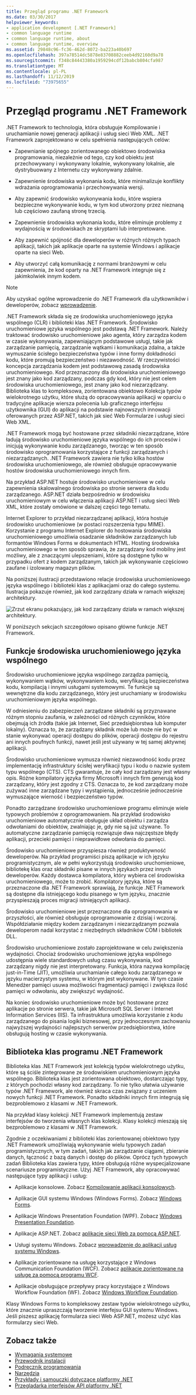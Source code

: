 ```yaml
---
title: Przegląd programu .NET Framework
ms.date: 03/30/2017
helpviewer_keywords:
- application development [.NET Framework]
- common language runtime
- common language runtime, about
- common language runtime, overview
ms.assetid: 29848c96-fc36-462d-8072-ba223a40b697
ms.openlocfilehash: 397a78514dc5878e83708882ceeb4d92160d9a78
ms.sourcegitcommit: f348c84443380a1959294cdf12babcb804cfa987
ms.translationtype: MT
ms.contentlocale: pl-PL
ms.lasthandoff: 11/12/2019
ms.locfileid: "73975655"
---
```

# <a name="overview-of-the-net-framework"></a>Przegląd programu .NET Framework

.NET Framework to technologia, która obsługuje Kompilowanie i uruchamianie nowej generacji aplikacji i usług sieci Web XML. .NET Framework zaprojektowano w celu spełnienia następujących celów:

- Zapewnianie spójnego zorientowanego obiektowo środowiska programowania, niezależnie od tego, czy kod obiektu jest przechowywany i wykonywany lokalnie, wykonywany lokalnie, ale dystrybuowany z Internetu czy wykonywany zdalnie.

- Zapewnienie środowiska wykonania kodu, które minimalizuje konflikty wdrażania oprogramowania i przechowywania wersji.

- Aby zapewnić środowisko wykonywania kodu, które wspiera bezpieczne wykonywanie kodu, w tym kod utworzony przez nieznaną lub częściowo zaufaną stronę trzecią.

- Zapewnienie środowiska wykonania kodu, które eliminuje problemy z wydajnością w środowiskach ze skryptami lub interpretowane.

- Aby zapewnić spójność dla deweloperów w różnych różnych typach aplikacji, takich jak aplikacje oparte na systemie Windows i aplikacje oparte na sieci Web.

- Aby utworzyć całą komunikację z normami branżowymi w celu zapewnienia, że kod oparty na .NET Framework integruje się z jakimkolwiek innym kodem.

> [!NOTE]
> Aby uzyskać ogólne wprowadzenie do .NET Framework dla użytkowników i deweloperów, zobacz [wprowadzenie](index.md).

.NET Framework składa się ze środowiska uruchomieniowego języka wspólnego (CLR) i biblioteki klas .NET Framework. Środowisko uruchomieniowe języka wspólnego jest podstawą .NET Framework. Należy traktować środowisko uruchomieniowe jako agenta, który zarządza kodem w czasie wykonywania, zapewniającym podstawowe usługi, takie jak zarządzanie pamięcią, zarządzanie wątkami i komunikacja zdalna, a także wymuszanie ścisłego bezpieczeństwa typów i inne formy dokładności kodu, które promują bezpieczeństwo i niezawodność. W rzeczywistości koncepcja zarządzania kodem jest podstawową zasadą środowiska uruchomieniowego. Kod przeznaczony dla środowiska uruchomieniowego jest znany jako kod zarządzany, podczas gdy kod, który nie jest celem środowiska uruchomieniowego, jest znany jako kod niezarządzany. Biblioteka klas to kompleksowa, zorientowana obiektowo Kolekcja typów wielokrotnego użytku, które służą do opracowywania aplikacji w oparciu o tradycyjne aplikacje wiersza polecenia lub graficznego interfejsu użytkownika (GUI) do aplikacji na podstawie najnowszych innowacji oferowanych przez ASP.NET, takich jak sieć Web Formularze i usługi sieci Web XML.

.NET Framework mogą być hostowane przez składniki niezarządzane, które ładują środowisko uruchomieniowe języka wspólnego do ich procesów i inicjują wykonywanie kodu zarządzanego, tworząc w ten sposób środowisko oprogramowania korzystające z funkcji zarządzanych i niezarządzanych. .NET Framework zawiera nie tylko kilka hostów środowiska uruchomieniowego, ale również obsługuje opracowywanie hostów środowiska uruchomieniowego innych firm.

Na przykład ASP.NET hostuje środowisko uruchomieniowe w celu zapewnienia skalowalnego środowiska po stronie serwera dla kodu zarządzanego. ASP.NET działa bezpośrednio w środowisku uruchomieniowym w celu włączenia aplikacji ASP.NET i usług sieci Web XML, które zostały omówione w dalszej części tego tematu.

Internet Explorer to przykład niezarządzanej aplikacji, która hostuje środowisko uruchomieniowe (w postaci rozszerzenia typu MIME). Korzystanie z programu Internet Explorer do hostowania środowiska uruchomieniowego umożliwia osadzanie składników zarządzanych lub formantów Windows Forms w dokumentach HTML. Hosting środowiska uruchomieniowego w ten sposób sprawia, że zarządzany kod mobilny jest możliwy, ale z znaczącymi ulepszeniami, które są dostępne tylko w przypadku ofert z kodem zarządzanym, takich jak wykonywanie częściowo zaufane i izolowany magazyn plików.

Na poniższej ilustracji przedstawiono relacje środowiska uruchomieniowego języka wspólnego i biblioteki klas z aplikacjami oraz do całego systemu. Ilustracja pokazuje również, jak kod zarządzany działa w ramach większej architektury.

![Zrzut ekranu pokazujący, jak kod zarządzany działa w ramach większej architektury.](./media/overview/language-runtime-class-library-relationship.gif)

W poniższych sekcjach szczegółowo opisano główne funkcje .NET Framework.

## <a name="features-of-the-common-language-runtime"></a>Funkcje środowiska uruchomieniowego języka wspólnego

Środowisko uruchomieniowe języka wspólnego zarządza pamięcią, wykonywaniem wątków, wykonywaniem kodu, weryfikacją bezpieczeństwa kodu, kompilacją i innymi usługami systemowymi. Te funkcje są wewnętrzne dla kodu zarządzanego, który jest uruchamiany w środowisku uruchomieniowym języka wspólnego.

W odniesieniu do zabezpieczeń zarządzane składniki są przyznawane różnym stopniu zaufania, w zależności od różnych czynników, które obejmują ich źródła (takie jak Internet, Sieć przedsiębiorstwa lub komputer lokalny). Oznacza to, że zarządzany składnik może lub może nie być w stanie wykonywać operacji dostępu do plików, operacji dostępu do rejestru ani innych poufnych funkcji, nawet jeśli jest używany w tej samej aktywnej aplikacji.

Środowisko uruchomieniowe wymusza również niezawodność kodu przez implementację infrastruktury ścisłej weryfikacji typu i kodu o nazwie system typu wspólnego (CTS). CTS gwarantuje, że cały kod zarządzany jest własny opis. Różne kompilatory języka firmy Microsoft i innych firm generują kod zarządzany, który jest zgodny z CTS. Oznacza to, że kod zarządzany może zużywać inne zarządzane typy i wystąpienia, jednocześnie jednocześnie wymuszające wierność i bezpieczeństwo typów.

Ponadto zarządzane środowisko uruchomieniowe programu eliminuje wiele typowych problemów z oprogramowaniem. Na przykład środowisko uruchomieniowe automatycznie obsługuje układ obiektu i zarządza odwołaniami do obiektów, zwalniając je, gdy nie są już używane. To automatyczne zarządzanie pamięcią rozwiązuje dwa najczęstsze błędy aplikacji, przecieki pamięci i nieprawidłowe odwołania do pamięci.

Środowisko uruchomieniowe przyspiesza również produktywność deweloperów. Na przykład programiści piszą aplikacje w ich języku programistycznym, ale w pełni wykorzystują środowisko uruchomieniowe, bibliotekę klas oraz składniki pisane w innych językach przez innych deweloperów. Każdy dostawca kompilatora, który wybiera cel środowiska uruchomieniowego, może to zrobić. Kompilatory języka, które są przeznaczone dla .NET Framework sprawiają, że funkcje .NET Framework są dostępne dla istniejącego kodu pisanego w tym języku, znacznie przyspieszają proces migracji istniejących aplikacji.

Środowisko uruchomieniowe jest przeznaczone dla oprogramowania w przyszłości, ale również obsługuje oprogramowanie z dzisiaj i wczoraj. Współdziałanie między kodem zarządzanym i niezarządzanym pozwala deweloperom nadal korzystać z niezbędnych składników COM i bibliotek DLL.

Środowisko uruchomieniowe zostało zaprojektowane w celu zwiększenia wydajności. Chociaż środowisko uruchomieniowe języka wspólnego udostępnia wiele standardowych usług czasu wykonywania, kod zarządzany nigdy nie jest interpretowany. Funkcja, która nazywa kompilację just-in-Time (JIT), umożliwia uruchamianie całego kodu zarządzanego w języku macierzystym systemu, w którym jest wykonywane. W tym czasie Menedżer pamięci usuwa możliwości fragmentacji pamięci i zwiększa ilość pamięci w odwołaniu, aby zwiększyć wydajność.

Na koniec środowisko uruchomieniowe może być hostowane przez aplikacje po stronie serwera, takie jak Microsoft SQL Server i Internet Information Services (IIS). Ta infrastruktura umożliwia korzystanie z kodu zarządzanego do pisania logiki biznesowej, przy jednoczesnym zachowaniu najwyższej wydajności najlepszych serwerów przedsiębiorstwa, które obsługują hosting w czasie wykonywania.

## <a name="net-framework-class-library"></a>Biblioteka klas programu .NET Framework

Biblioteka klas .NET Framework jest kolekcją typów wielokrotnego użytku, które są ściśle zintegrowane ze środowiskiem uruchomieniowym języka wspólnego. Biblioteka klas jest zorientowana obiektowo, dostarczając typy, z których pochodzi własny kod zarządzany. To nie tylko ułatwia używanie typów .NET Framework, ale również skraca czas związany z uczeniem nowych funkcji .NET Framework. Ponadto składniki innych firm integrują się bezproblemowo z klasami w .NET Framework.

Na przykład klasy kolekcji .NET Framework implementują zestaw interfejsów do tworzenia własnych klas kolekcji. Klasy kolekcji mieszają się bezproblemowo z klasami w .NET Framework.

Zgodnie z oczekiwaniami z biblioteki klas zorientowanej obiektowo typy .NET Framework umożliwiają wykonywanie wielu typowych zadań programistycznych, w tym zadań, takich jak zarządzanie ciągami, zbieranie danych, łączność z bazą danych i dostęp do plików. Oprócz tych typowych zadań Biblioteka klas zawiera typy, które obsługują różne wyspecjalizowane scenariusze programistyczne. Użyj .NET Framework, aby opracowywać następujące typy aplikacji i usług:

- Aplikacje konsolowe. Zobacz [Kompilowanie aplikacji konsolowych](../../standard/building-console-apps.md).

- Aplikacje GUI systemu Windows (Windows Forms). Zobacz [Windows Forms](../winforms/index.md).

- Aplikacje Windows Presentation Foundation (WPF). Zobacz [Windows Presentation Foundation](../wpf/index.md).

- Aplikacje ASP.NET. Zobacz [aplikacje sieci Web za pomocą ASP.NET](../develop-web-apps-with-aspnet.md).

- Usługi systemu Windows. Zobacz [wprowadzenie do aplikacji usług systemu Windows](../windows-services/introduction-to-windows-service-applications.md).

- Aplikacje zorientowane na usługę korzystające z Windows Communication Foundation (WCF). Zobacz [aplikacje zorientowane na usługę za pomocą programu WCF](../wcf/index.md).

- Aplikacje obsługujące przepływy pracy korzystające z Windows Workflow Foundation (WF). Zobacz [Windows Workflow Foundation](../windows-workflow-foundation/index.md).

Klasy Windows Forms to kompleksowy zestaw typów wielokrotnego użytku, które znacznie upraszczają tworzenie interfejsu GUI systemu Windows. Jeśli piszesz aplikację formularza sieci Web ASP.NET, możesz użyć klas formularzy sieci Web.

## <a name="see-also"></a>Zobacz także

- [Wymagania systemowe](system-requirements.md)
- [Przewodnik instalacji](../install/index.md)
- [Podręcznik programowania](../development-guide.md)
- [Narzędzia](../tools/index.md)
- [Przykłady i samouczki dotyczące platformy .NET](../../samples-and-tutorials/index.md)
- [Przeglądarka interfejsów API platformy .NET](../../../api/index.md)
